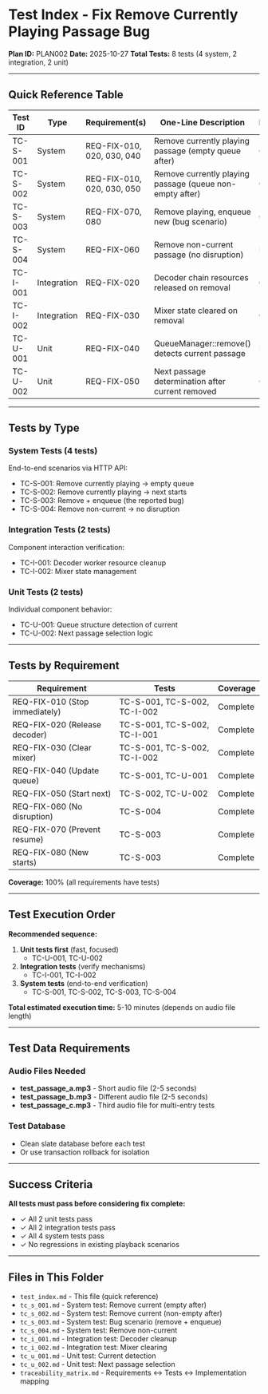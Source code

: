 # Test Index - Fix Remove Currently Playing Passage Bug

**Plan ID:** PLAN002
**Date:** 2025-10-27
**Total Tests:** 8 tests (4 system, 2 integration, 2 unit)

---

## Quick Reference Table

| Test ID | Type | Requirement(s) | One-Line Description | Priority |
|---------|------|----------------|----------------------|----------|
| TC-S-001 | System | REQ-FIX-010, 020, 030, 040 | Remove currently playing passage (empty queue after) | Critical |
| TC-S-002 | System | REQ-FIX-010, 020, 030, 050 | Remove currently playing passage (queue non-empty after) | Critical |
| TC-S-003 | System | REQ-FIX-070, 080 | Remove playing, enqueue new (bug scenario) | Critical |
| TC-S-004 | System | REQ-FIX-060 | Remove non-current passage (no disruption) | High |
| TC-I-001 | Integration | REQ-FIX-020 | Decoder chain resources released on removal | Critical |
| TC-I-002 | Integration | REQ-FIX-030 | Mixer state cleared on removal | Critical |
| TC-U-001 | Unit | REQ-FIX-040 | QueueManager::remove() detects current passage | High |
| TC-U-002 | Unit | REQ-FIX-050 | Next passage determination after current removed | Critical |

---

## Tests by Type

### System Tests (4 tests)
End-to-end scenarios via HTTP API:
- TC-S-001: Remove currently playing → empty queue
- TC-S-002: Remove currently playing → next starts
- TC-S-003: Remove + enqueue (the reported bug)
- TC-S-004: Remove non-current → no disruption

### Integration Tests (2 tests)
Component interaction verification:
- TC-I-001: Decoder worker resource cleanup
- TC-I-002: Mixer state management

### Unit Tests (2 tests)
Individual component behavior:
- TC-U-001: Queue structure detection of current
- TC-U-002: Next passage selection logic

---

## Tests by Requirement

| Requirement | Tests | Coverage |
|-------------|-------|----------|
| REQ-FIX-010 (Stop immediately) | TC-S-001, TC-S-002, TC-I-002 | Complete |
| REQ-FIX-020 (Release decoder) | TC-S-001, TC-S-002, TC-I-001 | Complete |
| REQ-FIX-030 (Clear mixer) | TC-S-001, TC-S-002, TC-I-002 | Complete |
| REQ-FIX-040 (Update queue) | TC-S-001, TC-U-001 | Complete |
| REQ-FIX-050 (Start next) | TC-S-002, TC-U-002 | Complete |
| REQ-FIX-060 (No disruption) | TC-S-004 | Complete |
| REQ-FIX-070 (Prevent resume) | TC-S-003 | Complete |
| REQ-FIX-080 (New starts) | TC-S-003 | Complete |

**Coverage:** 100% (all requirements have tests)

---

## Test Execution Order

**Recommended sequence:**
1. **Unit tests first** (fast, focused)
   - TC-U-001, TC-U-002
2. **Integration tests** (verify mechanisms)
   - TC-I-001, TC-I-002
3. **System tests** (end-to-end verification)
   - TC-S-001, TC-S-002, TC-S-003, TC-S-004

**Total estimated execution time:** 5-10 minutes (depends on audio file length)

---

## Test Data Requirements

### Audio Files Needed
- **test_passage_a.mp3** - Short audio file (2-5 seconds)
- **test_passage_b.mp3** - Different audio file (2-5 seconds)
- **test_passage_c.mp3** - Third audio file for multi-entry tests

### Test Database
- Clean slate database before each test
- Or use transaction rollback for isolation

---

## Success Criteria

**All tests must pass before considering fix complete:**
- ✓ All 2 unit tests pass
- ✓ All 2 integration tests pass
- ✓ All 4 system tests pass
- ✓ No regressions in existing playback scenarios

---

## Files in This Folder

- `test_index.md` - This file (quick reference)
- `tc_s_001.md` - System test: Remove current (empty after)
- `tc_s_002.md` - System test: Remove current (non-empty after)
- `tc_s_003.md` - System test: Bug scenario (remove + enqueue)
- `tc_s_004.md` - System test: Remove non-current
- `tc_i_001.md` - Integration test: Decoder cleanup
- `tc_i_002.md` - Integration test: Mixer clearing
- `tc_u_001.md` - Unit test: Current detection
- `tc_u_002.md` - Unit test: Next passage selection
- `traceability_matrix.md` - Requirements ↔ Tests ↔ Implementation mapping
